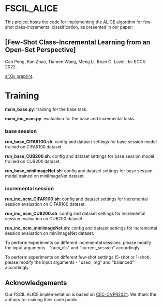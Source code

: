 # FSCIL_ALICE

This project hosts the code for implementing the ALICE algorithm for few-shot class-incremental classification, as presented in our paper:

## [Few-Shot Class-Incremental Learning from an Open-Set Perspective]

Can Peng, Kun Zhao, Tianren Wang, Meng Li, Brian C. Lovell; In: ECCV 2022.

[arXiv preprint](https://arxiv.org/abs/2208.00147).

# Training

**main_base.py**: training for the base task. 

**main_inc_ncm.py**: evaluation for the base and incremental tasks.

### base session

**run_base_CIFAR100.sh**: config and dataset settings for base session model trained on CIFAR100 dataset.

**run_base_CUB200.sh**: config and dataset settings for base session model trained on CUB200 dataset.

**run_base_miniImageNet.sh**: config and dataset settings for base session model trained on miniImageNet dataset.

### incremental session 

**run_inc_ncm_CIFAR100.sh**: config and dataset settings for incremental session evaluation on CIFAR100 dataset.

**run_inc_ncm_CUB200.sh**: config and dataset settings for incremental session evaluation on CUB200 dataset.

**run_inc_ncm_miniImageNet.sh**: config and dataset settings for incremental session evaluation on miniImageNet dataset.

To perform experiments on different incremental sessions, please modify the input arguments - "num_cls" and "current_session" accordingly.

To perform experiments on different few-shot settings (5-shot or 1-shot), please modify the input arguments - "used_img" and "balanced" accordingly.

## Acknowledgements
Our FSCIL ALICE implementation is based on [CEC-CVPR2021](https://github.com/icoz69/CEC-CVPR2021). We thank the authors for making their code public.

